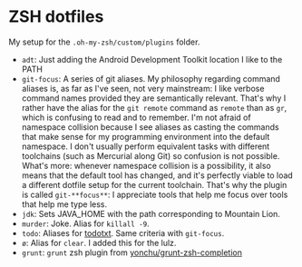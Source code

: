 ZSH dotfiles
============

My setup for the `.oh-my-zsh/custom/plugins` folder.

- `adt`: Just adding the Android Development Toolkit location I like to the PATH
- `git-focus`: A series of git aliases. My philosophy regarding command aliases is, as far as I've seen, not very mainstream: I like verbose command names provided they are semantically relevant. That's why I rather have the alias for the `git remote` command as `remote` than as `gr`, which is confusing to read and to remember. I'm not afraid of namespace collision because I see aliases as casting the commands that make sense for my programming environment into the default namespace. I don't usually perform equivalent tasks with different toolchains (such as Mercurial along Git) so confusion is not possible. What's more: whenever namespace collision is a possibility, it also means that the default tool has changed, and it's perfectly viable to load a different dotfile setup for the current toolchain. That's why the plugin is called `git-**focus**`: I appreciate tools that help me focus over tools that help me type less.
- `jdk`: Sets JAVA_HOME with the path corresponding to Mountain Lion.
- `murder`: Joke. Alias for `killall -9`.
- `todo`: Aliases for [todotxt](http://todotxt.com/). Same criteria with `git-focus`.
- `ø`: Alias for `clear`. I added this for the lulz.
- `grunt`: `grunt` zsh plugin from [yonchu/grunt-zsh-completion](https://github.com/yonchu/grunt-zsh-completion)
